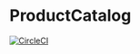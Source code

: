 # ProductCatalog

[![CircleCI](https://circleci.com/gh/kahme022/ProductCatalog.svg?style=svg)](https://circleci.com/gh/kahme022/ProductCatalog)
